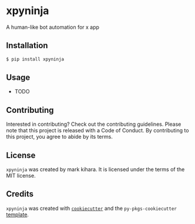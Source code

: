 # xpyninja

A human-like bot automation for x app

## Installation

```bash
$ pip install xpyninja
```

## Usage

- TODO

## Contributing

Interested in contributing? Check out the contributing guidelines. Please note that this project is released with a Code of Conduct. By contributing to this project, you agree to abide by its terms.

## License

`xpyninja` was created by mark kihara. It is licensed under the terms of the MIT license.

## Credits

`xpyninja` was created with [`cookiecutter`](https://cookiecutter.readthedocs.io/en/latest/) and the `py-pkgs-cookiecutter` [template](https://github.com/py-pkgs/py-pkgs-cookiecutter).
